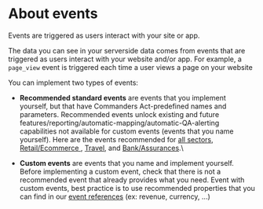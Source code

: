 # About events

Events are triggered as users interact with your site or app.

The data you can see in your serverside data comes from events that are triggered as users interact with your website and/or app. For example, a `page_view` event is triggered each time a user views a page on your website

You can implement two types of events:

* **Recommended standard events** are events that you implement yourself, but that have Commanders Act-predefined names and parameters. Recommended events unlock existing and future features/reporting/automatic-mapping/automatic-QA-alerting capabilities not available for custom events (events that you name yourself). Here are the events recommended for [all sectors](broken-reference), [Retail/Ecommerce ](broken-reference), [Travel](broken-reference), and [Bank/Assurances](broken-reference).\

* **Custom events** are events that you name and implement yourself. Before implementing a custom event, check that there is not a recommended event that already provides what you need. Event with custom events, best practice is to use recommended properties that you can find in our [event references](../event-references.md) (ex: revenue, currency, ...)
